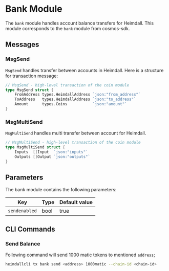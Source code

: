 # Bank Module

The `bank` module handles account balance transfers for Heimdall. This module corresponds to the `bank` module from cosmos-sdk.

## Messages

### MsgSend

`MsgSend` handles transfer between accounts in Heimdall. Here is a structure for transaction message:

```go
// MsgSend - high-level transaction of the coin module
type MsgSend struct {
	FromAddress types.HeimdallAddress `json:"from_address"`
	ToAddress   types.HeimdallAddress `json:"to_address"`
	Amount      types.Coins           `json:"amount"`
}
```

### MsgMultiSend

`MsgMultiSend` handles multi transfer between account for Heimdall.

```go
// MsgMultiSend - high-level transaction of the coin module
type MsgMultiSend struct {
	Inputs  []Input  `json:"inputs"`
	Outputs []Output `json:"outputs"`
}
```

## Parameters

The bank module contains the following parameters:

|Key                  |Type|Default value       |
|----------------------|--------|------------------|
|`sendenabled`       |bool|true|

## CLI Commands

### Send Balance

Following command will send 1000 matic tokens to mentioned `address`;

```bash
heimdallcli tx bank send <address> 1000matic --chain-id <chain-id>
```